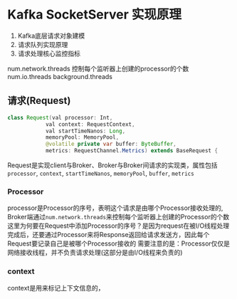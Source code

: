 # Kafka SocketServer 实现原理
1. Kafka底层请求对象建模
2. 请求队列实现原理
3. 请求处理核心监控指标


num.network.threads 控制每个监听器上创建的processor的个数
num.io.threads
background.threads


## 请求(Request)

```java
class Request(val processor: Int,
            val context: RequestContext,
            val startTimeNanos: Long,
            memoryPool: MemoryPool,
            @volatile private var buffer: ByteBuffer,
            metrics: RequestChannel.Metrics) extends BaseRequest {
```
Request是实现client与Broker、Broker与Broker间请求的实现类，属性包括`processor`, `context`, `startTimeNanos`, `memoryPool`, `buffer`, `metrics`

### Processor
processor是Processor的序号，表明这个请求是由哪个Processor接收处理的, Broker端通过`num.network.threads`来控制每个监听器上创建的Processor的个数
这里为何要在Request中添加Processor的序号？是因为request在被I/O线程处理完成后，还要通过Processor来将Response返回给请求发送方，因此每个Request要记录自己是被哪个Processor接收的
需要注意的是：Processor仅仅是网络接收线程，并不负责请求处理(这部分是由I/O线程来负责的)

### context
context是用来标记上下文信息的，